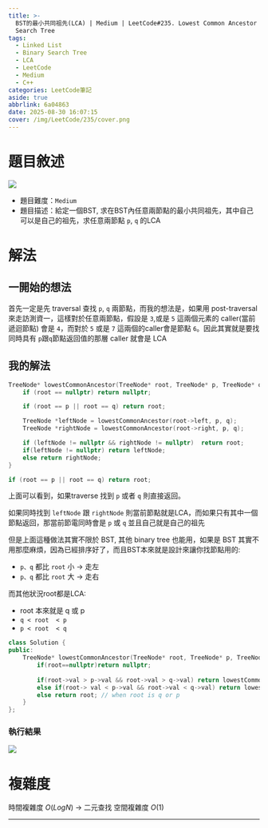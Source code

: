 ```yaml
---
title: >-
  BST的最小共同祖先(LCA) | Medium | LeetCode#235. Lowest Common Ancestor of a Binary
  Search Tree
tags:
  - Linked List
  - Binary Search Tree
  - LCA
  - LeetCode
  - Medium
  - C++
categories: LeetCode筆記
aside: true
abbrlink: 6a04863
date: 2025-08-30 16:07:15
cover: /img/LeetCode/235/cover.png
---
```


# 題目敘述

![](/img/LeetCode/235/question.png)

- 題目難度：`Medium`
- 題目描述：給定一個BST, 求在BST內任意兩節點的最小共同祖先，其中自己可以是自己的祖先，求任意兩節點 `p`, `q` 的LCA

# 解法

## 一開始的想法

首先一定是先 traversal 查找 `p`, `q` 兩節點，而我的想法是，如果用 post-traversal 來走訪測資一，這樣對於任意兩節點，假設是 `3`,或是 `5` 這兩個元素的 caller(當前遞迴節點) 會是 `4`，而對於 `5` 或是 `7` 這兩個的caller會是節點 `6`。因此其實就是要找同時具有 `p`跟`q`節點返回值的那層 caller 就會是 LCA

## 我的解法

```c++
TreeNode* lowestCommonAncestor(TreeNode* root, TreeNode* p, TreeNode* q) {
    if (root == nullptr) return nullptr;

    if (root == p || root == q) return root;

    TreeNode *leftNode = lowestCommonAncestor(root->left, p, q);
    TreeNode *rightNode = lowestCommonAncestor(root->right, p, q);

    if (leftNode != nullptr && rightNode != nullptr)  return root;
    if(leftNode != nullptr) return leftNode;
    else return rightNode; 
}
```

```c++
if (root == p || root == q) return root;
```
上面可以看到，如果traverse 找到 `p` 或者 `q` 則直接返回。

如果同時找到 `leftNode` 跟 `rightNode` 則當前節點就是LCA，而如果只有其中一個節點返回，那當前節電同時會是 `p` 或 `q` 並且自己就是自己的祖先

但是上面這種做法其實不限於 BST, 其他 binary tree 也能用，如果是 BST 其實不用那麼麻煩，因為已經排序好了，而且BST本來就是設計來讓你找節點用的:
- `p、q` 都比 `root` 小 → 走左
- `p、q` 都比 `root` 大 → 走右

而其他狀況root都是LCA:
- root 本來就是 q 或 p
- `q < root  < p`
- `p < root  < q`



```c++
class Solution {
public:
    TreeNode* lowestCommonAncestor(TreeNode* root, TreeNode* p, TreeNode* q) {
        if(root==nullptr)return nullptr;
    
        if(root->val > p->val && root->val > q->val) return lowestCommonAncestor(root->left, p, q);
        else if(root-> val < p->val && root->val < q->val) return lowestCommonAncestor(root->right, p, q);
        else return root; // when root is q or p
    }
};
```

### 執行結果

![](/img/LeetCode/235/result.png)

# 複雜度

時間複雜度
$O(LogN)$ -> 二元查找
空間複雜度
$O(1)$

---